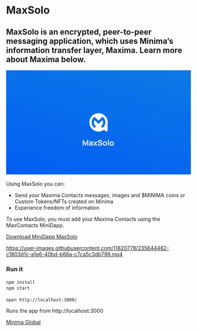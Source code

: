 # MaxSolo
MaxSolo is an encrypted, peer-to-peer messaging application, which uses Minima’s information transfer layer, Maxima. Learn more about Maxima below.
---

![Preview](maxsolo_preview.gif)

Using MaxSolo you can:

- Send your Maxima Contacts messages, images and $MINIMA coins or Custom Tokens/NFTs created on Minima
- Experience freedom of information

To use MaxSolo, you must add your Maxima Contacts using the MaxContacts MiniDapp.

[Download MiniDapp MaxSolo](https://minidapps.minima.global/)

https://user-images.githubusercontent.com/11820778/235644482-c1803d1c-a1e6-40bd-b66a-c7ca5c3db799.mp4

### Run it

    npm install
    npm start

    open http://localhost:3000/

Runs the app from http://localhost:3000

[Minima Global](http://www.minima.global/)
